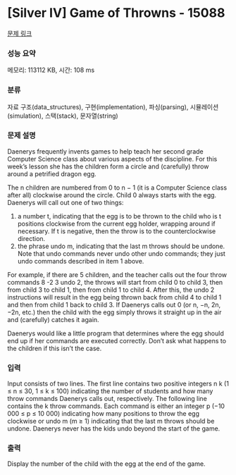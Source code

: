 # [Silver IV] Game of Throwns - 15088 

[문제 링크](https://www.acmicpc.net/problem/15088) 

### 성능 요약

메모리: 113112 KB, 시간: 108 ms

### 분류

자료 구조(data_structures), 구현(implementation), 파싱(parsing), 시뮬레이션(simulation), 스택(stack), 문자열(string)

### 문제 설명

<p>Daenerys frequently invents games to help teach her second grade Computer Science class about various aspects of the discipline. For this week’s lesson she has the children form a circle and (carefully) throw around a petrified dragon egg.</p>

<p>The n children are numbered from 0 to n − 1 (it is a Computer Science class after all) clockwise around the circle. Child 0 always starts with the egg. Daenerys will call out one of two things:</p>

<ol>
	<li>a number t, indicating that the egg is to be thrown to the child who is t positions clockwise from the current egg holder, wrapping around if necessary. If t is negative, then the throw is to the counterclockwise direction.</li>
	<li>the phrase undo m, indicating that the last m throws should be undone. Note that undo commands never undo other undo commands; they just undo commands described in item 1 above.</li>
</ol>

<p>For example, if there are 5 children, and the teacher calls out the four throw commands 8 -2 3 undo 2, the throws will start from child 0 to child 3, then from child 3 to child 1, then from child 1 to child 4. After this, the undo 2 instructions will result in the egg being thrown back from child 4 to child 1 and then from child 1 back to child 3. If Daenerys calls out 0 (or n, −n, 2n, −2n, etc.) then the child with the egg simply throws it straight up in the air and (carefully) catches it again.</p>

<p>Daenerys would like a little program that determines where the egg should end up if her commands are executed correctly. Don’t ask what happens to the children if this isn’t the case.</p>

### 입력 

 <p>Input consists of two lines. The first line contains two positive integers n k (1 ≤ n ≤ 30, 1 ≤ k ≤ 100) indicating the number of students and how many throw commands Daenerys calls out, respectively. The following line contains the k throw commands. Each command is either an integer p (−10 000 ≤ p ≤ 10 000) indicating how many positions to throw the egg clockwise or undo m (m ≥ 1) indicating that the last m throws should be undone. Daenerys never has the kids undo beyond the start of the game.</p>

### 출력 

 <p>Display the number of the child with the egg at the end of the game.</p>

